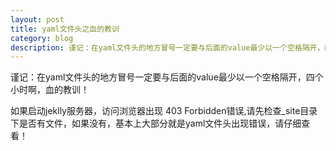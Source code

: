```yaml
---
layout: post
title: yaml文件头之血的教训
category: blog
description: 谨记：在yaml文件头的地方冒号一定要与后面的value最少以一个空格隔开，四个小时啊，血的教训！
---
```



谨记：在yaml文件头的地方冒号一定要与后面的value最少以一个空格隔开，四个小时啊，血的教训！

如果启动jeklly服务器，访问浏览器出现 403 Forbidden错误,请先检查_site目录下是否有文件，如果没有，基本上大部分就是yaml文件头出现错误，请仔细查看！

